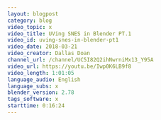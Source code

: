 ```yaml
---
layout: blogpost
category: blog
video_topic: x
video_title: UVing SNES in Blender PT.1
video_id: uving-snes-in-blender-pt1
video_date: 2018-03-21
video_creator: Dallas Doan
channel_url: /channel/UC5I82Q2ihNwrniMx13_Y95A
video_url: https://youtu.be/Iwp0K6LB9f8
video_length: 1:01:05
language_audio: English
language_subs: x
blender_version: 2.78
tags_software: x
starttime: 0:16:24
---
```

